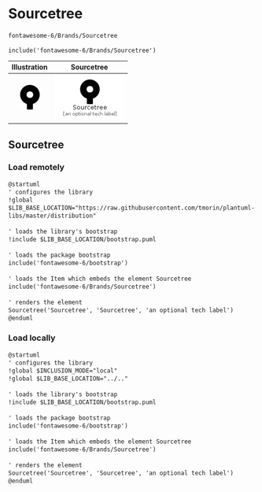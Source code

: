 # Sourcetree


```text
fontawesome-6/Brands/Sourcetree
```

```text
include('fontawesome-6/Brands/Sourcetree')
```



| Illustration | Sourcetree |
| :---: | :---: |
| ![illustration for Illustration](../../fontawesome-6/Brands/Sourcetree.png) | ![illustration for Sourcetree](../../fontawesome-6/Brands/Sourcetree.Local.png) |




## Sourcetree

### Load remotely
```plantuml
@startuml
' configures the library
!global $LIB_BASE_LOCATION="https://raw.githubusercontent.com/tmorin/plantuml-libs/master/distribution"

' loads the library's bootstrap
!include $LIB_BASE_LOCATION/bootstrap.puml

' loads the package bootstrap
include('fontawesome-6/bootstrap')

' loads the Item which embeds the element Sourcetree
include('fontawesome-6/Brands/Sourcetree')

' renders the element
Sourcetree('Sourcetree', 'Sourcetree', 'an optional tech label')
@enduml
```

### Load locally
```plantuml
@startuml
' configures the library
!global $INCLUSION_MODE="local"
!global $LIB_BASE_LOCATION="../.."

' loads the library's bootstrap
!include $LIB_BASE_LOCATION/bootstrap.puml

' loads the package bootstrap
include('fontawesome-6/bootstrap')

' loads the Item which embeds the element Sourcetree
include('fontawesome-6/Brands/Sourcetree')

' renders the element
Sourcetree('Sourcetree', 'Sourcetree', 'an optional tech label')
@enduml
```

